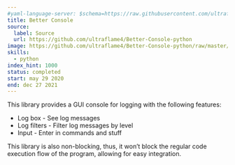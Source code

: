 ```yaml
---
#yaml-language-server: $schema=https://raw.githubusercontent.com/ultraflame4/ultraflame4.github.io/v6-dev/public/schema-attributes.json
title: Better Console
source:
  label: Source
  url: https://github.com/ultraflame4/Better-Console-python
image: https://github.com/ultraflame4/Better-Console-python/raw/master/imgs/ezgif-3-e5e15d50dcf7.gif
skills:
  - python
index_hint: 1000
status: completed
start: may 29 2020
end: dec 27 2021
---
```


This library provides a GUI console for logging with the following features:

- Log box - See log messages
- Log filters - Filter log messages by level
- Input - Enter in commands and stuff

This library is also non-blocking, thus, it won’t block the regular code execution flow of the program, allowing for easy integration.